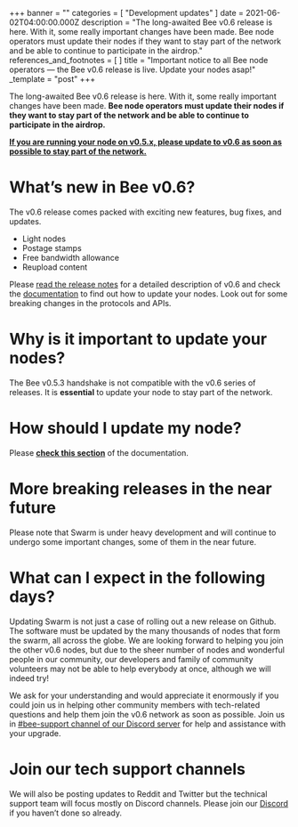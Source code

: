 +++
banner = ""
categories = [ "Development updates" ]
date = 2021-06-02T04:00:00.000Z
description = "The long-awaited Bee v0.6 release is here. With it, some really important changes have been made. Bee node operators must update their nodes if they want to stay part of the network and be able to continue to participate in the airdrop."
references_and_footnotes = [ ]
title = "Important notice to all Bee node operators — the Bee v0.6 release is live. Update your nodes asap!"
_template = "post"
+++


The long-awaited Bee v0.6 release is here. With it, some really important changes have been made. **Bee node operators must update their nodes if they want to stay part of the network and be able to continue to participate in the airdrop.**

[**If you are running your node on v0.5.x, please update to v0.6 as soon as possible to stay part of the network.**](https://docs.ethswarm.org/docs/working-with-bee/upgrading-bee/)

# What’s new in Bee v0.6?

The v0.6 release comes packed with exciting new features, bug fixes, and updates.

- Light nodes
- Postage stamps
- Free bandwidth allowance
- Reupload content

Please [read the release notes](https://github.com/ethersphere/bee/releases/tag/v0.6.2) for a detailed description of v0.6 and check the [documentation](https://docs.ethswarm.org/docs/) to find out how to update your nodes. Look out for some breaking changes in the protocols and APIs.

# Why is it important to update your nodes?

The Bee v0.5.3 handshake is not compatible with the v0.6 series of releases. It is **essential** to update your node to stay part of the network.

# How should I update my node?

Please [**check this section**](https://docs.ethswarm.org/docs/working-with-bee/upgrading-bee) of the documentation.

# **More breaking releases in the near future**

Please note that Swarm is under heavy development and will continue to undergo some important changes, some of them in the near future.

# What can I expect in the following days?

Updating Swarm is not just a case of rolling out a new release on Github. The software must be updated by the many thousands of nodes that form the swarm, all across the globe. We are looking forward to helping you join the other v0.6 nodes, but due to the sheer number of nodes and wonderful people in our community, our developers and family of community volunteers may not be able to help everybody at once, although we will indeed try!

We ask for your understanding and would appreciate it enormously if you could join us in helping other community members with tech-related questions and help them join the v0.6 network as soon as possible. Join us in [#bee-support channel of our Discord server](https://discord.gg/wdghaQsGq5) for help and assistance with your upgrade.

# Join our tech support channels

We will also be posting updates to Reddit and Twitter but the technical support team will focus mostly on Discord channels. Please join our [Discord](https://discord.gg/wdghaQsGq5) if you haven’t done so already.
